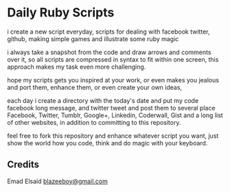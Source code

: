 # Daily Ruby Scripts

i create a new script everyday, scripts for dealing with facebook
twitter, github, making simple games and illustrate some ruby magic

i always take a snapshot from the code and draw arrows and comments
over it, so all scripts are compressed in syntax to fit within one
screen, this approach makes my task even more challenging.

hope my scripts gets you inspired at your work, or even makes you
jealous and port them, enhance them, or even create your own ideas,

each day i create a directory with the today's date and put my code
facebook long message, and twitter tweet and post them to several 
place Facebook, Twitter, Tumblr, Google+, Linkedin, Coderwall, Gist
and a long list of other websites, in addition to committing to this
repository.

feel free to fork this repository and enhance whatever script you
want, just show the world how you code, think and do magic with
your keyboard.

## Credits
Emad Elsaid <blazeeboy@gmail.com>